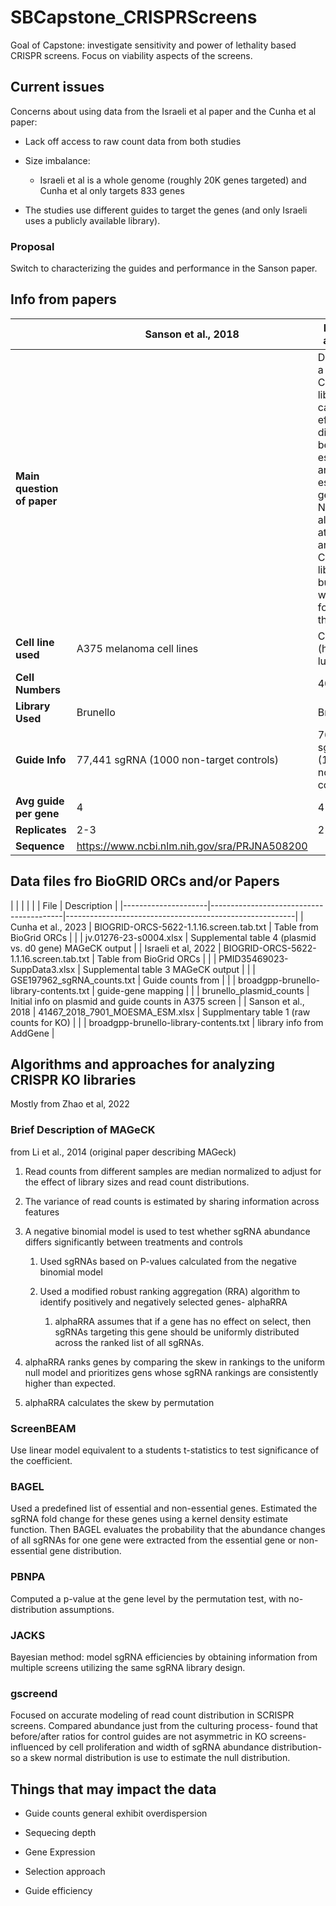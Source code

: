 # SBCapstone_CRISPRScreens

Goal of Capstone: investigate sensitivity and power of lethality based CRISPR screens. Focus on viability aspects of the screens.

## Current issues

Concerns about using data from the Israeli et al paper and the Cunha et al paper:

-   Lack off access to raw count data from both studies

-   Size imbalance:

    -   Israeli et al is a whole genome (roughly 20K genes targeted) and Cunha et al only targets 833 genes

-   The studies use different guides to target the genes (and only Israeli uses a publicly available library).

### Proposal

Switch to characterizing the guides and performance in the Sanson paper.

## Info from papers

|                              |  Sanson et al., 2018              |    Israeli et al., 2022          |    Cunha et al., 2023                     |
|------------------------------|-----------------------------------|----------------------------------|-------------------------------------------|
| **Main question of paper**   | | Developing a new CRISPRko library that can more effectively distinguish between essential and non-essential genes.  Note: they also look at CRISPRi and CRISPRa libraries, but we won't focus on that here. | Understanding cellular factors involved in SARS-CoV-2 infection. (original variant, as well as Alpha and Beta variants) | Understanding of cellular factors involved in SARS-CoV-2 infection. |   Cellular factors involved in SARS-CoV-3 infection |
|**Cell line used**            | A375 melanoma cell lines          | Calu-3  (human lung cells)        | Calu-3                                      |
|**Cell Numbers**              |                                   | 400 M                             | 50M                                         |
|**Library Used**              | Brunello                          | Brunello                          | Custom                                      |
|**Guide Info**                | 77,441 sgRNA (1000 non-target controls) | 76,441 sgRNAs (1000 non-target controls)| N/A                             |
|**Avg guide per gene**        | 4                                 | 4                                 |                                             |
|**Replicates**                | 2-3                               | 2                                 | 2                                           |
|**Sequence**                  |https://www.ncbi.nlm.nih.gov/sra/PRJNA508200 |                         |                                             |




## Data files fro BioGRID ORCs and/or Papers

|                     |                                         |                                                         |
|                     | File                                    | Description                                             |
|---------------------|-----------------------------------------|---------------------------------------------------------|
| Cunha et al., 2023  | BIOGRID-ORCS-5622-1.1.16.screen.tab.txt | Table from BioGrid ORCs                                 |
|                     | jv.01276-23-s0004.xlsx                  | Supplemental table 4 (plasmid vs. d0 gene) MAGeCK output |
| Israeli et al, 2022 | BIOGRID-ORCS-5622-1.1.16.screen.tab.txt | Table from BioGrid ORCs                                 |
|                     | PMID35469023-SuppData3.xlsx             | Supplemental table 3 MAGeCK output                      |
|                     | GSE197962_sgRNA_counts.txt              | Guide counts from                                       |
|                     | broadgpp-brunello-library-contents.txt  | guide-gene mapping                                      |
|                     | brunello_plasmid_counts                 | Initial info on plasmid and guide counts in A375 screen |
| Sanson et al., 2018 | 41467_2018_7901_MOESMA_ESM.xlsx         | Supplmentary table 1 (raw counts for KO)                |
|                     |  broadgpp-brunello-library-contents.txt | library info from AddGene                               |

## Algorithms and approaches for analyzing CRISPR KO libraries

Mostly from Zhao et al, 2022

### Brief Description of MAGeCK

from Li et al., 2014 (original paper describing MAGeck)

1.  Read counts from different samples are median normalized to adjust for the effect of library sizes and read count distributions.

2.  The variance of read counts is estimated by sharing information across features

3.  A negative binomial model is used to test whether sgRNA abundance differs significantly between treatments and controls

    1.  Used sgRNAs based on P-values calculated from the negative binomial model

    2.  Used a modified robust ranking aggregation (RRA) algorithm to identify positively and negatively selected genes- alphaRRA

        1.  alphaRRA assumes that if a gene has no effect on select, then sgRNAs targeting this gene should be uniformly distributed across the ranked list of all sgRNAs.

4.  alphaRRA ranks genes by comparing the skew in rankings to the uniform null model and prioritizes gens whose sgRNA rankings are consistently higher than expected.

5.  alphaRRA calculates the skew by permutation

### ScreenBEAM

Use linear model equivalent to a students t-statistics to test significance of the coefficient.

### BAGEL

Used a predefined list of essential and non-essential genes. Estimated the sgRNA fold change for these genes using a kernel density estimate function. Then BAGEL evaluates the probability that the abundance changes of all sgRNAs for one gene were extracted from the essential gene or non-essential gene distribution.

### PBNPA

Computed a p-value at the gene level by the permutation test, with no-distribution assumptions.

### JACKS

Bayesian method: model sgRNA efficiencies by obtaining information from multiple screens utilizing the same sgRNA library design.

### gscreend

Focused on accurate modeling of read count distribution in SCRISPR screens. Compared abundance just from the culturing process- found that before/after ratios for control guides are not asymmetric in KO screens- influenced by cell proliferation and width of sgRNA abundance distribution- so a skew normal distribution is use to estimate the null distribution.

## Things that may impact the data

-   Guide counts general exhibit overdispersion

-   Sequecing depth

-   Gene Expression

-   Selection approach

-   Guide efficiency